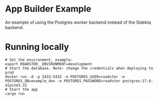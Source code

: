 # App Builder Example

An example of using the Postgres worker backend instead of the Sidekiq backend.

# Running locally

```shell
# Set the environment, example:
export ROADSTER__ENVIRONMENT=development
# Start the database. Note: change the credentials when deploying to prod
docker run -d -p 5432:5432 -e POSTGRES_USER=roadster -e POSTGRES_DB=example_dev -e POSTGRES_PASSWORD=roadster postgres:17.6-alpine3.22
# Start the app
cargo run
```
